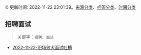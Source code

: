 :alarm_clock: 更新时间: 2022-11-22 23:01:39。[来源分类](../README.md)、[标签分类](../TAGS.md)、[时间分类](../TIMELINE.md)

## 招聘面试


> 关键字：`招聘`、`面试`



- [2022-11-22-职场败犬面试吐槽](https://www.v2ex.com/t/897177) 